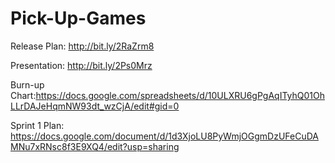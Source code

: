 # Pick-Up-Games
Release Plan: http://bit.ly/2RaZrm8

Presentation: http://bit.ly/2Ps0Mrz

Burn-up Chart:https://docs.google.com/spreadsheets/d/10ULXRU6gPgAqITyhQ01OhLLrDAJeHqmNW93dt_wzCjA/edit#gid=0

Sprint 1 Plan: https://docs.google.com/document/d/1d3XjoLU8PyWmjOGgmDzUFeCuDAMNu7xRNsc8f3E9XQ4/edit?usp=sharing
